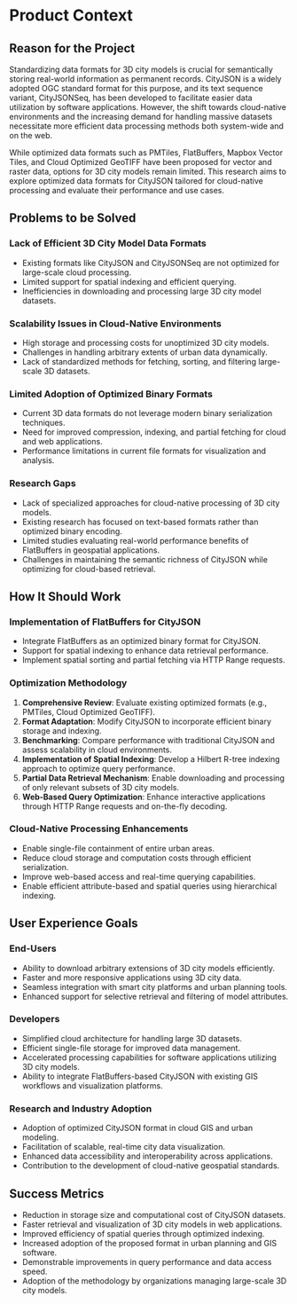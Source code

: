 # Product Context

## Reason for the Project

Standardizing data formats for 3D city models is crucial for semantically storing real-world information as permanent records. CityJSON is a widely adopted OGC standard format for this purpose, and its text sequence variant, CityJSONSeq, has been developed to facilitate easier data utilization by software applications. However, the shift towards cloud-native environments and the increasing demand for handling massive datasets necessitate more efficient data processing methods both system-wide and on the web.

While optimized data formats such as PMTiles, FlatBuffers, Mapbox Vector Tiles, and Cloud Optimized GeoTIFF have been proposed for vector and raster data, options for 3D city models remain limited. This research aims to explore optimized data formats for CityJSON tailored for cloud-native processing and evaluate their performance and use cases.

## Problems to be Solved

### Lack of Efficient 3D City Model Data Formats
- Existing formats like CityJSON and CityJSONSeq are not optimized for large-scale cloud processing.
- Limited support for spatial indexing and efficient querying.
- Inefficiencies in downloading and processing large 3D city model datasets.

### Scalability Issues in Cloud-Native Environments
- High storage and processing costs for unoptimized 3D city models.
- Challenges in handling arbitrary extents of urban data dynamically.
- Lack of standardized methods for fetching, sorting, and filtering large-scale 3D datasets.

### Limited Adoption of Optimized Binary Formats
- Current 3D data formats do not leverage modern binary serialization techniques.
- Need for improved compression, indexing, and partial fetching for cloud and web applications.
- Performance limitations in current file formats for visualization and analysis.

### Research Gaps
- Lack of specialized approaches for cloud-native processing of 3D city models.
- Existing research has focused on text-based formats rather than optimized binary encoding.
- Limited studies evaluating real-world performance benefits of FlatBuffers in geospatial applications.
- Challenges in maintaining the semantic richness of CityJSON while optimizing for cloud-based retrieval.

## How It Should Work

### Implementation of FlatBuffers for CityJSON
- Integrate FlatBuffers as an optimized binary format for CityJSON.
- Support for spatial indexing to enhance data retrieval performance.
- Implement spatial sorting and partial fetching via HTTP Range requests.

### Optimization Methodology
1. **Comprehensive Review**: Evaluate existing optimized formats (e.g., PMTiles, Cloud Optimized GeoTIFF).
2. **Format Adaptation**: Modify CityJSON to incorporate efficient binary storage and indexing.
3. **Benchmarking**: Compare performance with traditional CityJSON and assess scalability in cloud environments.
4. **Implementation of Spatial Indexing**: Develop a Hilbert R-tree indexing approach to optimize query performance.
5. **Partial Data Retrieval Mechanism**: Enable downloading and processing of only relevant subsets of 3D city models.
6. **Web-Based Query Optimization**: Enhance interactive applications through HTTP Range requests and on-the-fly decoding.

### Cloud-Native Processing Enhancements
- Enable single-file containment of entire urban areas.
- Reduce cloud storage and computation costs through efficient serialization.
- Improve web-based access and real-time querying capabilities.
- Enable efficient attribute-based and spatial queries using hierarchical indexing.

## User Experience Goals

### End-Users
- Ability to download arbitrary extensions of 3D city models efficiently.
- Faster and more responsive applications using 3D city data.
- Seamless integration with smart city platforms and urban planning tools.
- Enhanced support for selective retrieval and filtering of model attributes.

### Developers
- Simplified cloud architecture for handling large 3D datasets.
- Efficient single-file storage for improved data management.
- Accelerated processing capabilities for software applications utilizing 3D city models.
- Ability to integrate FlatBuffers-based CityJSON with existing GIS workflows and visualization platforms.

### Research and Industry Adoption
- Adoption of optimized CityJSON format in cloud GIS and urban modeling.
- Facilitation of scalable, real-time city data visualization.
- Enhanced data accessibility and interoperability across applications.
- Contribution to the development of cloud-native geospatial standards.

## Success Metrics

- Reduction in storage size and computational cost of CityJSON datasets.
- Faster retrieval and visualization of 3D city models in web applications.
- Improved efficiency of spatial queries through optimized indexing.
- Increased adoption of the proposed format in urban planning and GIS software.
- Demonstrable improvements in query performance and data access speed.
- Adoption of the methodology by organizations managing large-scale 3D city models.
